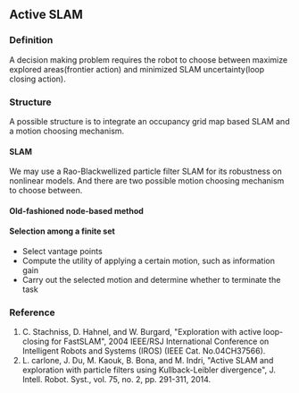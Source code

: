 ## **Active SLAM**

### Definition
A decision making problem requires the robot to choose between maximize explored areas(frontier action) and minimized SLAM uncertainty(loop
closing action).

### Structure
A possible structure is to integrate an occupancy grid map based SLAM and a motion choosing mechanism.
#### SLAM
We may use a Rao-Blackwellized particle filter SLAM for its robustness on nonlinear models. And there are two possible motion choosing 
mechanism to choose between.
#### Old-fashioned node-based method
#### Selection among a finite set
* Select vantage points
* Compute the utility of applying a certain motion, such as information gain
* Carry out the selected motion and determine whether to terminate the task



### Reference
1. C. Stachniss, D. Hahnel, and W. Burgard, "Exploration with active loop-closing for FastSLAM", 2004 IEEE/RSJ International Conference on Intelligent Robots and Systems (IROS) (IEEE Cat. No.04CH37566). 
2. L. carlone, J. Du, M. Kaouk, B. Bona, and M. Indri, "Active SLAM and exploration with particle filters using Kullback-Leibler divergence", J. Intell. Robot. Syst., vol. 75, no. 2, pp. 291-311, 2014.


